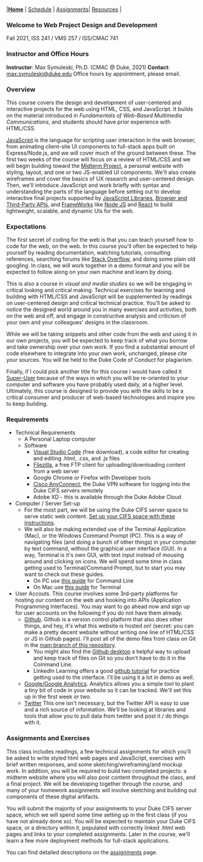 |**[Home](./)** | [Schedule](./schedule.md) | [Assignments](./assignments.md)| [Resources](./resources.html) |

### Welcome to Web Project Design and Development

Fall 2021, ISS 241 / VMS 257 / ISS/CMAC 741

### Instructor and Office Hours

**Instructor**: Max Symuleski, Ph.D. (CMAC @ Duke, 2021)
**Contact**: max.symuleski@duke.edu
Office hours by appointment, please email.

### Overview

This course covers the design and development of user-centered and interactive projects for the web using HTML, CSS, and JavaScript. It builds on the material introduced in _Fundamentals of Web-Based Multimedia Communications_, and students should have prior experience with HTML/CSS.

[JavaScript](https://developer.mozilla.org/en-US/docs/Web/JavaScript/About_JavaScript) is the language for scripting user interaction in the web browser, from animating client-site UI components to full-stack apps built on Express/Node.js, and we will cover much of the ground between these. The first two weeks of the course will focus on a review of HTML/CSS and we will begin building toward the [Midterm Project](/), a personal website with styling, layout, and one or two JS-enabled UI components. We'll also create wireframes and cover the basics of UX research and user-centered design. Then, we'll introduce JavaScript and work briefly with syntax and understanding the parts of the language before setting out to develop interactive final projects supported by [JavaScript Libraries](), [Browser and Third-Party APIs](https://developer.mozilla.org/en-US/docs/Learn/JavaScript/Client-side_web_APIs/Introduction), and [FrameWorks](https://developer.mozilla.org/en-US/docs/Learn/Tools_and_testing/Client-side_JavaScript_frameworks) like [Node JS](https://nodejs.org/en/) and [React](https://reactjs.org/) to build lightweight, scalable, and dynamic UIs for the web.

### Expectations

The first secret of coding for the web is that you can teach yourself how to code for the web, on the web. In this course you'll often be expected to help yourself by reading documentation, watching tutorials, consulting references, searching forums like [Stack Overflow](https://stackoverflow.com/), and doing some plain old googling. In class, we will work together in a demo format and you will be expected to follow along on your own machine and learn by doing.

This is also a course in _visual and media studies_ so we will be engaging in critical looking and critical making. Technical exercises for learning and building with HTML/CSS and JavaScript will be supplemented by readings on user-centered design and critical technical practice. You'll be asked to notice the designed world around you in many exercises and activities, both on the web and off, and engage in constructive analysis and criticism of your own and your colleagues' designs in the classroom.

While we will be taking snippets and other code from the web and using it in our own projects, you will be expected to keep track of what you borrow and take ownership over your own work. If you find a substantial amount of code elsewhere to integrate into your own work, unchanged, please cite your sources. You will be held to the Duke Code of Conduct for plagiarism.

Finally, if I could pick another title for this course I would have called it [Super-User](https://en.wikipedia.org/wiki/Superuser) because of the ways in which you will be re-oriented to your computer and software you have probably used daily, at a higher level. Ultimately, this course is designed to provide you with the skills to be a critical consumer and producer of web-based technologies and inspire you to keep building.

### Requirements

- Technical Requirements
  - A Personal Laptop computer
  - Software
    - [Visual Studio Code](https://code.visualstudio.com/) (free download), a code editor for creating and editing .html, .css, and .js files
    - [Filezilla](https://filezilla-project.org/), a free FTP client for uploading/downloading content from a web server
    - Google Chrome or Firefox with Developer tools
    - [Cisco AnyConnect](https://oit.duke.edu/what-we-do/services/vpn), the Duke VPN software for logging into the Duke CIFS servers remotely
    - Adobe XD - this is available through the Duke Adobe Cloud
- Computer / Server Set-up
  - For the most part, we will be using the Duke CIFS server space to serve static web content. [Set up your CIFS space with these instructions](./FTPLogin.md).
  - We will also be making extended use of the Terminal Application (Mac), or the Windows Command Prompt (PC). This is a way of navigating files (and doing a bunch of other things) in your computer by text command, without the graphical user interface (GUI). In a way, Terminal is it's own GUI, with text input instead of mousing around and clicking on icons. We will spend some time in class getting used to Terminal/Command Prompt, but to start you may want to check out these guides.
    - On PC use [this guide](https://www.makeuseof.com/tag/a-beginners-guide-to-the-windows-command-line/) for Command Line
    - On Mac use [this guide](https://www.makeuseof.com/tag/beginners-guide-mac-terminal/) for Terminal
- User Accouts. This course involves some 3rd-party platforms for hosting our content on the web and hooking into APIs (Application Programming Interfaces). You may want to go ahead now and sign up for user accounts on the following if you do not have them already.
  - [Github](https://github.com/). Github is a version control platform that also does other things, and hey, it's what this website is hosted on! (secret: you can make a pretty decent website without writing one line of HTML/CSS or JS in Github pages). I'll post all of the demo files from class on Git in the [main branch of this repository](https://github.com/maximusrex/web-project-design).
    - You might also find the [Github desktop](https://desktop.github.com/) a helpful way to upload and keep track of files on Git so you don't have to do it in the Command Line.
    - LinkedIn Learning offers a good [github tutorial]() for practice getting used to the interface. I'll be using it a lot in demo as well.
  - [Google/Google Analytics](https://analytics.google.com/). Analytics allows you a simple tool to plant a tiny bit of code in your website so it can be tracked. We'll set this up in the first week or two.
  - [Twitter](https://twitter.com) This one isn't necessary, but the Twitter API is easy to use and a rich source of information. We'll be looking at libraries and tools that allow you to pull data from twitter and post it / do things with it.

### Assignments and Exercises

This class includes readings, a few technical assignments for which you'll be asked to write styled html web pages and JavaScript, exercises with brief written responses, and some sketching/wireframing/and mockup work. In addition, you will be required to build two completed projects: a midterm website where you will also post content throughout the class, and a final project. We will be developing together through the course, and many of your homework assignments will involve sketching and building out components of these digital artifacts.

You will submit the majority of your assignments to your Duke CIFS server space, which we will spend some time setting up in the first class (if you have not already done so). You will be expected to maintain your Duke CIFS space, or a directory within it, populated with correctly linked .html web pages and links to your completed assignments. Later in the course, we'll learn a few more deployment methods for full-stack applications.

You can find detailed descriptions on the [assignments](./assignments.md) page.

